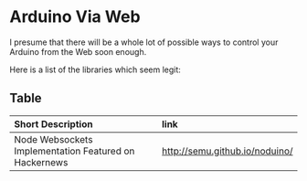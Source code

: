 Arduino Via Web
===============

I presume that there will be a whole lot of possible ways to control your Arduino from the Web soon enough.

Here is a list of the libraries which seem legit:


## Table

| Short Description | link |
| :--- |  :--- |
| Node Websockets Implementation Featured on Hackernews | http://semu.github.io/noduino/ |
